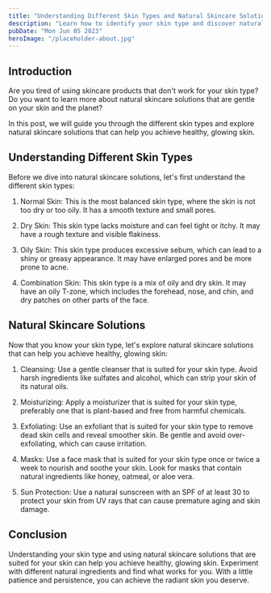 ```yaml
---
title: "Understanding Different Skin Types and Natural Skincare Solutions"
description: "Learn how to identify your skin type and discover natural skincare solutions to keep your skin healthy and glowing. Read now!"
pubDate: "Mon Jun 05 2023"
heroImage: "/placeholder-about.jpg"
---
```


## Introduction

Are you tired of using skincare products that don&#39;t work for your skin type? Do you want to learn more about natural skincare solutions that are gentle on your skin and the planet?

In this post, we will guide you through the different skin types and explore natural skincare solutions that can help you achieve healthy, glowing skin.

## Understanding Different Skin Types

Before we dive into natural skincare solutions, let&#39;s first understand the different skin types:

1. Normal Skin: This is the most balanced skin type, where the skin is not too dry or too oily. It has a smooth texture and small pores.

2. Dry Skin: This skin type lacks moisture and can feel tight or itchy. It may have a rough texture and visible flakiness.

3. Oily Skin: This skin type produces excessive sebum, which can lead to a shiny or greasy appearance. It may have enlarged pores and be more prone to acne.

4. Combination Skin: This skin type is a mix of oily and dry skin. It may have an oily T-zone, which includes the forehead, nose, and chin, and dry patches on other parts of the face.

## Natural Skincare Solutions

Now that you know your skin type, let&#39;s explore natural skincare solutions that can help you achieve healthy, glowing skin:

1. Cleansing: Use a gentle cleanser that is suited for your skin type. Avoid harsh ingredients like sulfates and alcohol, which can strip your skin of its natural oils.

2. Moisturizing: Apply a moisturizer that is suited for your skin type, preferably one that is plant-based and free from harmful chemicals.

3. Exfoliating: Use an exfoliant that is suited for your skin type to remove dead skin cells and reveal smoother skin. Be gentle and avoid over-exfoliating, which can cause irritation.

4. Masks: Use a face mask that is suited for your skin type once or twice a week to nourish and soothe your skin. Look for masks that contain natural ingredients like honey, oatmeal, or aloe vera.

5. Sun Protection: Use a natural sunscreen with an SPF of at least 30 to protect your skin from UV rays that can cause premature aging and skin damage.

## Conclusion

Understanding your skin type and using natural skincare solutions that are suited for your skin can help you achieve healthy, glowing skin. Experiment with different natural ingredients and find what works for you. With a little patience and persistence, you can achieve the radiant skin you deserve.